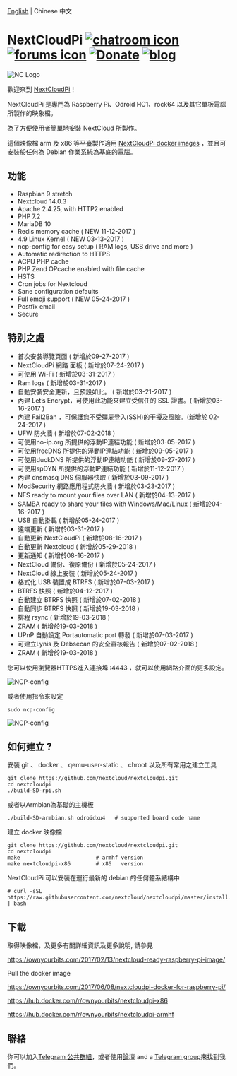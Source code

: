 [English](/README.md) | Chinese 中文


# NextCloudPi [![chatroom icon](https://patrolavia.github.io/telegram-badge/chat.png)](https://t.me/NextCloudPi) [![forums icon](https://img.shields.io/badge/help-forums-blue.svg)](https://help.nextcloud.com/c/support/appliances-docker-snappy-vm) [![Donate](https://img.shields.io/badge/Donate-PayPal-green.svg)](https://www.paypal.com/cgi-bin/webscr?cmd=_donations&business=N8PJHSEQF4G7Y&lc=US&item_name=Own%20Your%20Bits&item_number=NextCloudPi&no_note=1&no_shipping=1&currency_code=EUR&bn=PP%2dDonationsBF%3abtn_donate_LG%2egif%3aNonHosted) [![blog](https://img.shields.io/badge/follow-blog-orange.svg)](https://ownyourbits.com)


![NC Logo](https://ownyourbits.com/wp-content/uploads/2017/11/ncp-square.png)

歡迎來到 [NextCloudPi](https://nextcloudpi.com)！

NextCloudPi 是專門為 Raspberry Pi、Odroid HC1、rock64 以及其它單板電腦所製作的映象檔。

為了方便使用者簡單地安裝 NextCloud 所製作。

這個映像檔 arm 及 x86 等平臺製作適用 [NextCloudPi docker images](https://hub.docker.com/r/ownyourbits/nextcloudpi/) ，並且可安裝於任何為 Debian 作業系統為基底的電腦。

## 功能

 * Raspbian 9 stretch
 * Nextcloud 14.0.3
 * Apache 2.4.25, with HTTP2 enabled
 * PHP 7.2
 * MariaDB 10
 * Redis memory cache ( NEW 11-12-2017 )
 * 4.9 Linux Kernel ( NEW 03-13-2017 )
 * ncp-config for easy setup ( RAM logs, USB drive and more )
 * Automatic redirection to HTTPS
 * ACPU PHP cache
 * PHP Zend OPcache enabled with file cache
 * HSTS
 * Cron jobs for Nextcloud
 * Sane configuration defaults
 * Full emoji support ( NEW 05-24-2017 )
 * Postfix email
 * Secure

## 特別之處

 * 首次安裝導覽頁面 ( 新增於09-27-2017 )
 * NextCloudPi 網路 面板 ( 新增於07-24-2017 )
 * 可使用 Wi-Fi ( 新增於03-31-2017 )
 * Ram logs ( 新增於03-31-2017 )
 * 自動安裝安全更新，且預設如此。 ( 新增於03-21-2017 )
 * 內建 Let’s Encrypt，可使用此功能來建立受信任的 SSL 證書。( 新增於03-16-2017 )
 * 內建 Fail2Ban ，可保護您不受殭屍登入(SSH)的干擾及風險。(新增於 02-24-2017 )
 * UFW 防火牆 ( 新增於07-02-2018 )
 * 可使用no-ip.org 所提供的浮動IP連結功能 ( 新增於03-05-2017 )
 * 可使用freeDNS 所提供的浮動IP連結功能 ( 新增於09-05-2017 )
 * 可使用duckDNS 所提供的浮動IP連結功能  ( 新增於09-27-2017 )
 * 可使用spDYN 所提供的浮動IP連結功能 ( 新增於11-12-2017 )
 * 內建 dnsmasq DNS 伺服器快取 ( 新增於03-09-2017 )
 * ModSecurity 網路應用程式防火牆 ( 新增於03-23-2017 )
 * NFS ready to mount your files over LAN ( 新增於04-13-2017 )
 * SAMBA ready to share your files with Windows/Mac/Linux ( 新增於04-16-2017 )
 * USB 自動掛載 ( 新增於05-24-2017 )
 * 遠端更新 ( 新增於03-31-2017 )
 * 自動更新 NextCloudPi ( 新增於08-16-2017 )
 * 自動更新 Nextcloud ( 新增於05-29-2018 )
 * 更新通知 ( 新增於08-16-2017 )
 * NextCloud 備份、復原備份 ( 新增於05-24-2017 )
 * NextCloud 線上安裝 ( 新增於05-24-2017 )
 * 格式化 USB 裝置成 BTRFS ( 新增於07-03-2017 )
 * BTRFS 快照 ( 新增於04-12-2017 )
 * 自動建立 BTRFS 快照 ( 新增於07-02-2018 )
 * 自動同步 BTRFS 快照 ( 新增於19-03-2018 )
 * 排程 rsync ( 新增於19-03-2018 )
 * ZRAM ( 新增於19-03-2018 )
 * UPnP 自動設定 Portautomatic port 轉發 ( 新增於07-03-2017 )
 * 可建立Lynis 及 Debsecan 的安全審核報告 ( 新增於07-02-2018 )
 * ZRAM ( 新增於19-03-2018 )

您可以使用瀏覽器HTTPS進入連接埠 :4443 ，就可以使用網路介面的更多設定。


![NCP-config](https://ownyourbits.com/wp-content/uploads/2017/07/web-letsencrypt.jpg)

或者使用指令來設定

```
sudo ncp-config
```

![NCP-config](https://ownyourbits.com/wp-content/uploads/2017/03/ncp-conf-700x456.jpg)


## 如何建立 ?

安裝 git 、 docker 、 qemu-user-static 、 chroot 以及所有常用之建立工具

```
git clone https://github.com/nextcloud/nextcloudpi.git
cd nextcloudpi
./build-SD-rpi.sh
```

或者以Armbian為基礎的主機板

```
./build-SD-armbian.sh odroidxu4   # supported board code name
```

建立 docker 映像檔

```
git clone https://github.com/nextcloud/nextcloudpi.git
cd nextcloudpi
make                        # armhf version
make nextcloudpi-x86        # x86   version
```

NextCloudPi 可以安裝在運行最新的 debian 的任何體系結構中

```
# curl -sSL https://raw.githubusercontent.com/nextcloud/nextcloudpi/master/install.sh | bash
```

## 下載

取得映像檔，及更多有關詳細資訊及更多說明, 請參見

https://ownyourbits.com/2017/02/13/nextcloud-ready-raspberry-pi-image/

Pull the docker image

https://ownyourbits.com/2017/06/08/nextcloudpi-docker-for-raspberry-pi/

https://hub.docker.com/r/ownyourbits/nextcloudpi-x86

https://hub.docker.com/r/ownyourbits/nextcloudpi-armhf

## 聯絡

你可以加入[Telegram 公共群組](https://t.me/NextCloudPi)，或者使用[論壇](https://help.nextcloud.com/c/support/appliances-docker-snappy-vm) and a [Telegram group](https://t.me/NextCloudPi)來找到我們。
